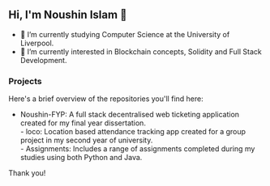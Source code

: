 ## Hi, I'm Noushin Islam 👋
- 🔭 I’m currently studying Computer Science at the University of Liverpool.
- 🌱 I’m currently interested in Blockchain concepts, Solidity and Full Stack Development.

### Projects
Here's a brief overview of the repositories you'll find here:

- Noushin-FYP: A full stack decentralised web ticketing application created for my final year dissertation.
<br />- loco: Location based attendance tracking app created for a group project in my second year of university.
<br />- Assignments:  Includes a range of assignments completed during my studies using both Python and Java.

Thank you!

